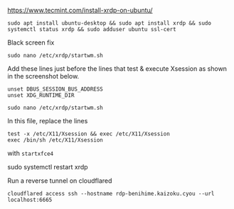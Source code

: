 https://www.tecmint.com/install-xrdp-on-ubuntu/

```
sudo apt install ubuntu-desktop && sudo apt install xrdp && sudo systemctl status xrdp && sudo adduser ubuntu ssl-cert
```
Black screen fix 
```
sudo nano /etc/xrdp/startwm.sh
```

Add these lines just before the lines that test & execute Xsession as shown in the screenshot below.
```
unset DBUS_SESSION_BUS_ADDRESS
unset XDG_RUNTIME_DIR
```

```
sudo nano /etc/xrdp/startwm.sh
```
In this file, replace the lines

```
test -x /etc/X11/Xsession && exec /etc/X11/Xsession
exec /bin/sh /etc/X11/Xsession
```
with `startxfce4`

sudo systemctl restart xrdp


Run a reverse tunnel on cloudflared 
```
cloudflared access ssh --hostname rdp-benihime.kaizoku.cyou --url localhost:6665

```
